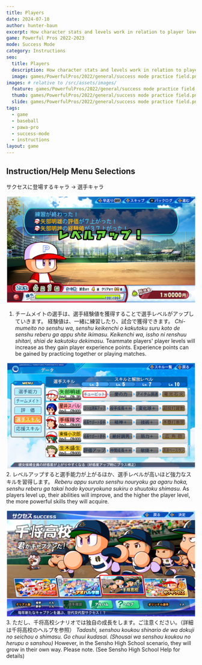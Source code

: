 ```yaml
---
title: Players
date: 2024-07-10
author: hunter-baun
excerpt: How character stats and levels work in relation to player levels and growth.
game: Powerful Pros 2022-2023
mode: Success Mode
category: Instructions
seo:
  title: Players
  description: How character stats and levels work in relation to player levels and growth.
  image: games/PowerfulPros/2022/general/success mode practice field.png
images: # relative to /src/assets/images/
  feature: games/PowerfulPros/2022/general/success mode practice field.png
  thumb: games/PowerfulPros/2022/general/success mode practice field.png
  slide: games/PowerfulPros/2022/general/success mode practice field.png
tags:
  - game
  - baseball
  - pawa-pro
  - success-mode
  - instructions
layout: game
---
```


## Instruction/Help Menu Selections
サクセスに登場するキャラ -> 選手キャラ

![Screen showing teammates leveling up](1.png)
1. チームメイトの選手は、選手経験値を獲得することで選手レベルがアップしていきます。
経験値は、一緒に練習したり、試合で獲得できます。
*Chi-mumeito no senshu wa, senshu keikenchi o kakutoku suru koto de senshu reberu ga appu shite ikimasu. Keikenchi wa, issho ni renshuu shitari, shiai de kakutoku dekimasu.*
Teammate players' player levels will increase as they gain player experience points.
Experience points can be gained by practicing together or playing matches.

![Teammate status screen showing levels and benefits](2.png)
2. レベルアップすると選手能力が上がるほか、選手レベルが高いほど強力なスキルを習得します。
*Reberu appu suruto senshu nouryoku ga agaru hoka, senshu reberu ga takai hodo kyouryokuna sukiru o shuutoku shimasu.*
As players level up, their abilities will improve, and the higher the player level, the more powerful skills they will acquire.

![Main menu showing Shosai High School selection](3.png)
3. ただし、千将高校シナリオでは独自の成長をします。ご注意ください。（詳細は千将高校のヘルプを参照）
*Tadashi, senshou koukou shinario de wa dokuji no seichou o shimasu. Go chuui kudasai. (Shousai wa senshou koukou no herupu o sanshou)*
However, in the Sensho High School scenario, they will grow in their own way. Please note. (See Sensho High School Help for details)